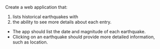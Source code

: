 
Create a web application that:

1) lists historical earthquakes with
2) the ability to see more details about each entry.

* The app should list the date and magnitude of each earthquake. 
* Clicking on an earthquake should provide more detailed information, such as location.
